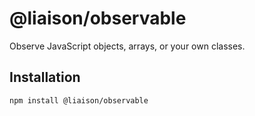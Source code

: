 # @liaison/observable

Observe JavaScript objects, arrays, or your own classes.

## Installation

```
npm install @liaison/observable
```
